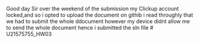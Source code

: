 Good day Sir
over the weekend of the submission my Clickup account locked,and so i opted to upload the document on githib i read throughly that we had to submit the whole ddocument however
my device didnt allow me to send the whole document hence i submitted the sln file # U21575755_HW03
